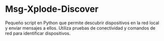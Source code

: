 # Msg-Xplode-Discover
Pequeño script en Python que permite descubrir dispositivos en la red local y enviar mensajes a ellos. Utiliza pruebas de conectividad y comandos de red para identificar dispositivos.
